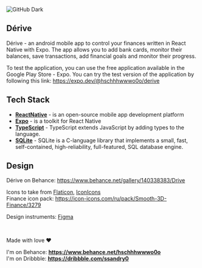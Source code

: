 ![GitHub Dark](./md/c.png#gh-light-mode-only)

## Dérive

Dérive - an android mobile app to control your finances written in React Native with Expo. The app allows you to add bank cards, monitor their balances, save transactions, add financial goals and monitor their progress.

To test the application, you can use the free application available in the Google Play Store - Expo. You can try the test version of the application by following this link: https://expo.dev/@hschhhwwwo0o/derive

## Tech Stack

- **[ReactNative]** - is an open-source mobile app development platform
- **[Expo]** - is a toolkit for React Native
- **[TypeScript]** - TypeScript extends JavaScript by adding types to the language.
- **[SQLite]** - SQLite is a C-language library that implements a small, fast, self-contained, high-reliability,
  full-featured, SQL database engine.

## Design

Dérive on Behance: https://www.behance.net/gallery/140338383/Drive

Icons to take from [Flaticon], [IconIcons] <br /> Finance icon pack:
https://icon-icons.com/ru/pack/Smooth-3D-Finance/3279

Design instruments: [Figma]

[reactnative]: https://reactnative.dev/
[expo]: https://docs.expo.dev/
[flaticon]: https://www.flaticon.com/
[iconicons]: https://icon-icons.com/ru/
[figma]: https://www.figma.com/
[sqlite]: https://www.sqlite.org/index.html
[typescript]: https://www.typescriptlang.org/

<br />

Made with love ❤️

I'm on Behance: **https://www.behance.net/hschhhwwwo0o** \
I'm on Dribbble: **https://dribbble.com/ssandry0**
